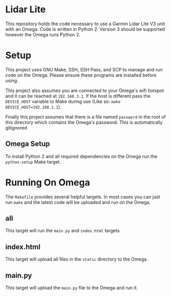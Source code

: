 # Lidar Lite
This repository holds the code necessary to use a Garmin Lidar Lite V3 unit with an Omega. Code is written in Python 2. 
Version 3 should be supported however the Omega runs Python 2.

# Setup
This project uses GNU Make, SSH, SSH Pass, and SCP to manage and run code on the Omega. Please ensure these programs are 
installed before using.

This project also assumes you are connected to your Omega's wifi hotspot and it can be reached at `192.168.3.1`. If the 
host is different pass the `DEVICE_HOST` variable to Make during use (Like so: `make DEVICE_HOST=192.168.1.1`).

Finally this project assumes that there is a file named `password` in the root of this directory which contains the 
Omega's password. This is automatically gitignored.

## Omega Setup
To install Python 2 and all required dependencies on the Omega run the `python-setup` Make target.

# Running On Omega
The `Makefile` provides several helpful targets. In most cases you can just run `make` and the latest code will be uploaded 
and run on the Omega. 

## all
This target will run the `main.py` and `index.html` targets.

## index.html
This target will upload all files in the `static` directory to the Omega.

## main.py
This target will upload the `main.py` file to the Omega and run it.

